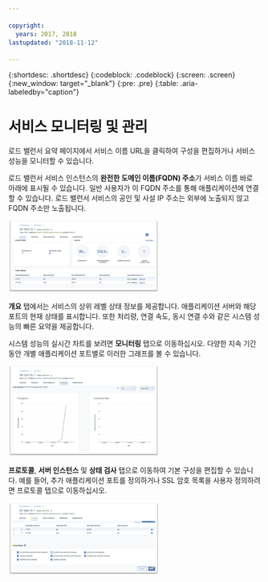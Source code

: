 ```yaml
---

copyright:
  years: 2017, 2018
lastupdated: "2018-11-12"

---
```


{:shortdesc: .shortdesc}
{:codeblock: .codeblock}
{:screen: .screen}
{:new_window: target="_blank"}
{:pre: .pre}
{:table: .aria-labeledby="caption"}

# 서비스 모니터링 및 관리
로드 밸런서 요약 페이지에서 서비스 이름 URL을 클릭하여 구성을 편집하거나 서비스 성능을 모니터할 수 있습니다. 

로드 밸런서 서비스 인스턴스의 **완전한 도메인 이름(FQDN) 주소**가 서비스 이름 바로 아래에 표시될 수 있습니다. 일반 사용자가 이 FQDN 주소를 통해 애플리케이션에 연결할 수 있습니다. 로드 밸런서 서비스의 공인 및 사설 IP 주소는 외부에 노출되지 않고 FQDN 주소만 노출됩니다. 

<img src="images/fqdn-address.png" alt="그림" style="width: 300px;"/>

**개요** 탭에서는 서비스의 상위 레벨 상태 정보를 제공합니다. 애플리케이션 서버와 해당 포트의 현재 상태를 표시합니다. 또한 처리량, 연결 속도, 동시 연결 수와 같은 시스템 성능의 빠른 요약을 제공합니다. 

시스템 성능의 실시간 차트를 보려면 **모니터링** 탭으로 이동하십시오. 다양한 지속 기간 동안 개별 애플리케이션 포트별로 이러한 그래프를 볼 수 있습니다. 

<img src="images/monitor-lb.png" alt="그림" style="width: 300px;"/>

**프로토콜**, **서버 인스턴스** 및 **상태 검사** 탭으로 이동하여 기본 구성을 편집할 수 있습니다. 예를 들어, 추가 애플리케이션 포트를 정의하거나 SSL 암호 목록을 사용자 정의하려면 프로토콜 탭으로 이동하십시오. 

<img src="images/protocols-monitor.png" alt="그림" style="width: 300px;"/>
